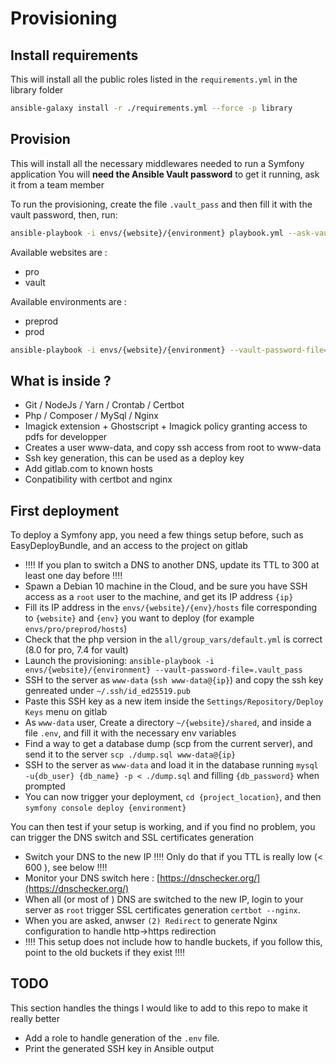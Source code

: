 # Provisioning

## Install requirements

This will install all the public roles listed in the `requirements.yml` in the library folder

```bash
ansible-galaxy install -r ./requirements.yml --force -p library
```

## Provision

This will install all the necessary middlewares needed to run a Symfony application
You will **need the Ansible Vault password** to get it running, ask it from a team member

To run the provisioning, create the file `.vault_pass` and then fill it with the vault password, then, run:

```bash
ansible-playbook -i envs/{website}/{environment} playbook.yml --ask-vault-pass
```

Available websites are :
* pro
* vault

Available environments are :
* preprod
* prod

```bash
ansible-playbook -i envs/{website}/{environment} --vault-password-file=.vault_pass
```

## What is inside ?

* Git / NodeJs / Yarn / Crontab / Certbot
* Php / Composer / MySql / Nginx
* Imagick extension + Ghostscript + Imagick policy granting access to pdfs for developper
* Creates a user www-data, and copy ssh access from root to www-data
* Ssh key generation, this can be used as a deploy key
* Add gitlab.com to known hosts
* Conpatibility with certbot and nginx

## First deployment

To deploy a Symfony app, you need a few things setup before, such as EasyDeployBundle, and an access to the project on gitlab

* ‼️‼️ If you plan to switch a DNS to another DNS, update its TTL to 300 at least one day before ‼️‼️
* Spawn a Debian 10 machine in the Cloud, and be sure you have SSH access as a `root` user to the machine, and get its IP address `{ip}`
* Fill its IP address in the `envs/{website}/{env}/hosts` file corresponding to `{website}` and `{env}` you want to deploy (for example `envs/pro/preprod/hosts`)
* Check that the php version in the `all/group_vars/default.yml` is correct (8.0 for pro, 7.4 for vault)
* Launch the provisioning: `ansible-playbook -i envs/{website}/{environment} --vault-password-file=.vault_pass`
* SSH to the server as `www-data` (`ssh www-data@{ip}`) and copy the ssh key genreated under `~/.ssh/id_ed25519.pub`
* Paste this SSH key as a new item inside the `Settings/Repository/Deploy Keys` menu on gitlab
* As `www-data` user, Create a directory `~/{website}/shared`, and inside a file `.env`, and fill it with the necessary env variables
* Find a way to get a database dump (scp from the current server), and send it to the server `scp ./dump.sql www-data@{ip}`
* SSH to the server as `www-data` and load it in the database running `mysql -u{db_user} {db_name} -p < ./dump.sql` and filling `{db_password}` when prompted
* You can now trigger your deployment, `cd {project_location}`, and then `symfony console deploy {environment}`

You can then test if your setup is working, and if you find no problem, you can trigger the DNS switch and SSL certificates generation

* Switch your DNS to the new IP ‼️‼️ Only do that if you TTL is really low (< 600 ), see below ‼️‼️
* Monitor your DNS switch here : [https://dnschecker.org/](https://dnschecker.org/)
* When all (or most of ) DNS are switched to the new IP, login to your server as `root` trigger SSL certificates generation `certbot --nginx`.
* When you are asked, anwser `(2) Redirect` to generate Nginx configuration to handle http->https redirection
* ‼️‼️ This setup does not include how to handle buckets, if you follow this, point to the old buckets if they exist ‼️‼️

## TODO

This section handles the things I would like to add to this repo to make it really better

* Add a role to handle generation of the `.env` file.
* Print the generated SSH key in Ansible output
